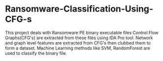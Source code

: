 # Ransomware-Classification-Using-CFG-s

This project deals with Ransomware PE binary executable files Control Flow Graphs(CFG's) are extracted from these files using IDA Pro tool.
Network and graph level features are extracted from CFG's then clubbed them to form a dataset. Machine Learning methods like SVM, RandomForest are used
to classify the binary file.
